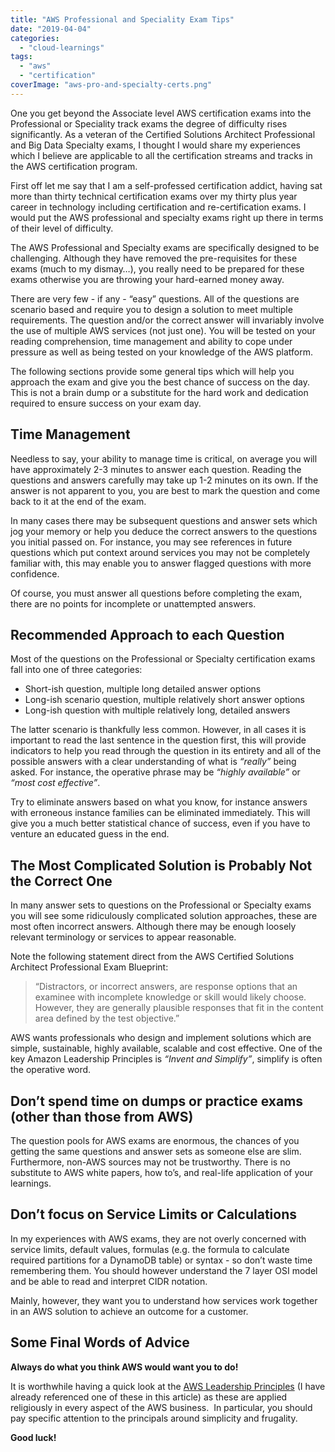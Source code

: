 ```yaml
---
title: "AWS Professional and Speciality Exam Tips"
date: "2019-04-04"
categories: 
  - "cloud-learnings"
tags: 
  - "aws"
  - "certification"
coverImage: "aws-pro-and-specialty-certs.png"
---
```


One you get beyond the Associate level AWS certification exams into the Professional or Speciality track exams the degree of difficulty rises significantly. As a veteran of the Certified Solutions Architect Professional and Big Data Specialty exams, I thought I would share my experiences which I believe are applicable to all the certification streams and tracks in the AWS certification program.

First off let me say that I am a self-professed certification addict, having sat more than thirty technical certification exams over my thirty plus year career in technology including certification and re-certification exams. I would put the AWS professional and specialty exams right up there in terms of their level of difficulty.

The AWS Professional and Specialty exams are specifically designed to be challenging. Although they have removed the pre-requisites for these exams (much to my dismay…), you really need to be prepared for these exams otherwise you are throwing your hard-earned money away.  

There are very few - if any - “easy” questions. All of the questions are scenario based and require you to design a solution to meet multiple requirements. The question and/or the correct answer will invariably involve the use of multiple AWS services (not just one). You will be tested on your reading comprehension, time management and ability to cope under pressure as well as being tested on your knowledge of the AWS platform.  

The following sections provide some general tips which will help you approach the exam and give you the best chance of success on the day. This is not a brain dump or a substitute for the hard work and dedication required to ensure success on your exam day.

## Time Management

Needless to say, your ability to manage time is critical, on average you will have approximately 2-3 minutes to answer each question. Reading the questions and answers carefully may take up 1-2 minutes on its own. If the answer is not apparent to you, you are best to mark the question and come back to it at the end of the exam.  

In many cases there may be subsequent questions and answer sets which jog your memory or help you deduce the correct answers to the questions you initial passed on. For instance, you may see references in future questions which put context around services you may not be completely familiar with, this may enable you to answer flagged questions with more confidence.  

Of course, you must answer all questions before completing the exam, there are no points for incomplete or unattempted answers.

## Recommended Approach to each Question

Most of the questions on the Professional or Specialty certification exams fall into one of three categories:

- Short-ish question, multiple long detailed answer options
- Long-ish scenario question, multiple relatively short answer options
- Long-ish question with multiple relatively long, detailed answers

The latter scenario is thankfully less common. However, in all cases it is important to read the last sentence in the question first, this will provide indicators to help you read through the question in its entirety and all of the possible answers with a clear understanding of what is _“really”_ being asked. For instance, the operative phrase may be _“highly available”_ or _“most cost effective”_.

Try to eliminate answers based on what you know, for instance answers with erroneous instance families can be eliminated immediately. This will give you a much better statistical chance of success, even if you have to venture an educated guess in the end.

## The Most Complicated Solution is Probably Not the Correct One

In many answer sets to questions on the Professional or Specialty exams you will see some ridiculously complicated solution approaches, these are most often incorrect answers. Although there may be enough loosely relevant terminology or services to appear reasonable.

Note the following statement direct from the AWS Certified Solutions Architect Professional Exam Blueprint:

>   
> “Distractors, or incorrect answers, are response options that an examinee with incomplete knowledge or skill would likely choose. However, they are generally plausible responses that fit in the content area defined by the test objective.”

AWS wants professionals who design and implement solutions which are simple, sustainable, highly available, scalable and cost effective. One of the key Amazon Leadership Principles is _“Invent and Simplify”_, simplify is often the operative word.

## Don’t spend time on dumps or practice exams (other than those from AWS)

The question pools for AWS exams are enormous, the chances of you getting the same questions and answer sets as someone else are slim. Furthermore, non-AWS sources may not be trustworthy. There is no substitute to AWS white papers, how to’s, and real-life application of your learnings.

## Don’t focus on Service Limits or Calculations

In my experiences with AWS exams, they are not overly concerned with service limits, default values, formulas (e.g. the formula to calculate required partitions for a DynamoDB table) or syntax - so don’t waste time remembering them. You should however understand the 7 layer OSI model and be able to read and interpret CIDR notation.

Mainly, however, they want you to understand how services work together in an AWS solution to achieve an outcome for a customer.

## Some Final Words of Advice

**Always do what you think AWS would want you to do!** 

It is worthwhile having a quick look at the [AWS Leadership Principles](https://blog.aboutamazon.com.au/amazon-in-australia/our-leadership-principles) (I have already referenced one of these in this article) as these are applied religiously in every aspect of the AWS business.  In particular, you should pay specific attention to the principals around simplicity and frugality.

**Good luck!**
